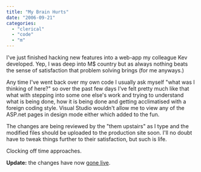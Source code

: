 ```yaml
---
title: "My Brain Hurts"
date: "2006-09-21"
categories: 
  - "clerical"
  - "code"
  - "m"
---
```


I've just finished hacking new features into a web-app my colleague Kev developed. Yep, I was deep into M$ country but as always nothing beats the sense of satisfaction that problem solving brings (for me anyways.)

Any time I've went back over my own code I usually ask myself "what was I thinking of here?" so over the past few days I've felt pretty much like that what with stepping into some one else's work and trying to understand what is being done, how it is being done and getting acclimatised with a foreign coding style. Visual Studio wouldn't allow me to view any of the ASP.net pages in design mode either which added to the fun.

The changes are being reviewed by the "them upstairs" as I type and the modified files should be uploaded to the production site soon. I'll no doubt have to tweak things further to their satisfaction, but such is life.

Clocking off time approaches.

**Update:** the changes have now [gone live](http://www.volunteernow.co.uk/).
